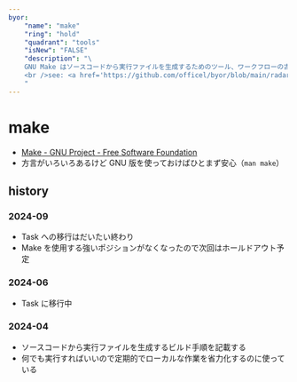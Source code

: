 ```yaml
---
byor:
    "name": "make"
    "ring": "hold"
    "quadrant": "tools"
    "isNew": "FALSE"
    "description": "\
    GNU Make はソースコードから実行ファイルを生成するためのツール、ワークフローの古いやつ。
    <br />see: <a href='https://github.com/officel/byor/blob/main/radar/tools/make.md'>note</a>\
    "
---
```


# make

- [Make - GNU Project - Free Software Foundation](https://www.gnu.org/software/make/)
- 方言がいろいろあるけど GNU 版を使っておけばひとまず安心（`man make`）

## history

### 2024-09

- Task への移行はだいたい終わり
- Make を使用する強いポジションがなくなったので次回はホールドアウト予定

### 2024-06

- Task に移行中

### 2024-04

- ソースコードから実行ファイルを生成するビルド手順を記載する
- 何でも実行すればいいので定期的でローカルな作業を省力化するのに使っている
